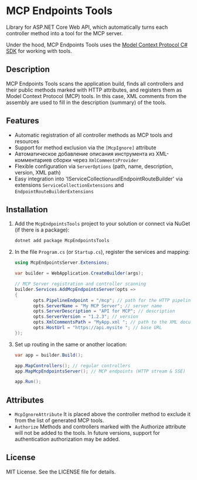 ﻿# MCP Endpoints Tools

Library for ASP.NET Core Web API, which automatically turns each controller method into a tool for the MCP
server.

Under the hood, MCP Endpoints Tools uses
the [Model Context Protocol C# SDK](https://github.com/modelcontextprotocol/csharp-sdk "Model Context Protocol C# SDK")
for working with tools.

## Description

MCP Endpoints Tools scans the application build, finds all controllers and their public methods marked with HTTP
attributes, and registers them as Model Context Protocol (MCP) tools. In this case, XML comments from the assembly are
used to fill in the description (summary) of the tools.

## Features

* Automatic registration of all controller methods as MCP tools and resources
* Support for method exclusion via the `[McpIgnore]` attribute
* Автоматическое добавление описания инструмента из XML-комментариев сборки через `XmlCommentsProvider`
* Flexible configuration via `ServerOptions` (path, name, description, version, XML path)
* Easy integration into 'IServiceCollection` and `IEndpointRouteBuilder' via extensions `ServiceCollectionExtensions`
  and `EndpointRouteBuilderExtensions`

## Installation

1. Add the `McpEndpointsTools` project to your solution or connect via NuGet (if there is a package):

   ```bash
   dotnet add package McpEndpointsTools
   ```

2. In the file `Program.cs` (or `Startup.cs`), register the services and mapping:

   ```csharp
   using McpEndpointsServer.Extensions;

   var builder = WebApplication.CreateBuilder(args);

   // MCP Server registration and controller scanning
   builder.Services.AddMcpEndpointsServer(opts =>
   {
          opts.PipelineEndpoint = "/mcp"; // path for the HTTP pipeline
          opts.ServerName = "My MCP Server"; // server name
          opts.ServerDescription = "API for MCP"; // description
          opts.ServerVersion = "1.2.3"; // version
          opts.XmlCommentsPath = "MyApp.xml "; // path to the XML documentation file
          opts.HostUrl = "https://api.mysite "; // base URL
   });
   ```

3. Set up routing in the same or another location:

   ```csharp
   var app = builder.Build();

   app.MapControllers(); // regular controllers
   app.MapMcpEndpointsServer(); // MCP endpoints (HTTP stream & SSE)

   app.Run();
   ```

## Attributes

* `McpIgnoreAttribute` It is placed above the controller method to exclude it from the list of generated MCP tools.
* `Authorize` Methods and controllers marked with the Authorize attribute will not be added to the tools. In future
  versions, support for authentication authorization may be added.

## License

MIT License. See the LICENSE file for details.